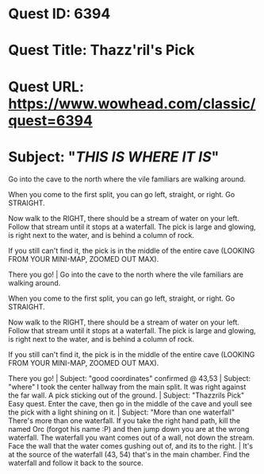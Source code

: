 # Quest ID: 6394
# Quest Title: Thazz'ril's Pick
# Quest URL: https://www.wowhead.com/classic/quest=6394
# Subject: "***THIS IS WHERE IT IS***"
Go into the cave to the north where the vile familiars are walking around.

When you come to the first split, you can go left, straight, or right. Go STRAIGHT.

Now walk to the RIGHT, there should be a stream of water on your left. Follow that stream until it stops at a waterfall. The pick is large and glowing, is right next to the water, and is behind a column of rock.

If you still can't find it, the pick is in the middle of the entire cave (LOOKING FROM YOUR MINI-MAP, ZOOMED OUT MAX).

There you go! | Go into the cave to the north where the vile familiars are walking around.

When you come to the first split, you can go left, straight, or right. Go STRAIGHT.

Now walk to the RIGHT, there should be a stream of water on your left. Follow that stream until it stops at a waterfall. The pick is large and glowing, is right next to the water, and is behind a column of rock.

If you still can't find it, the pick is in the middle of the entire cave (LOOKING FROM YOUR MINI-MAP, ZOOMED OUT MAX).

There you go! | Subject: "good coordinates"
confirmed @ 43,53 | Subject: "where"
I took the center hallway from the main split. It was right against the far wall. A pick sticking out of the ground. | Subject: "Thazzrils Pick"
Easy quest. Enter the cave, then go in the middle of the cave and youll see the pick with a light shining on it. | Subject: "More than one waterfall"
There's more than one waterfall. If you take the right hand path, kill the named Orc (forgot his name :P) and then jump down you are at the wrong waterfall. The waterfall you want comes out of a wall, not down the stream. Face the wall that the water comes gushing out of, and its to the right. | It's at the source of the waterfall (43, 54) that's in the main chamber. Find the waterfall and follow it back to the source.